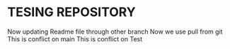 # TESING REPOSITORY
Now updating Readme file through other branch
Now we use pull from git
This is conflict on main
This is conflict on Test 
